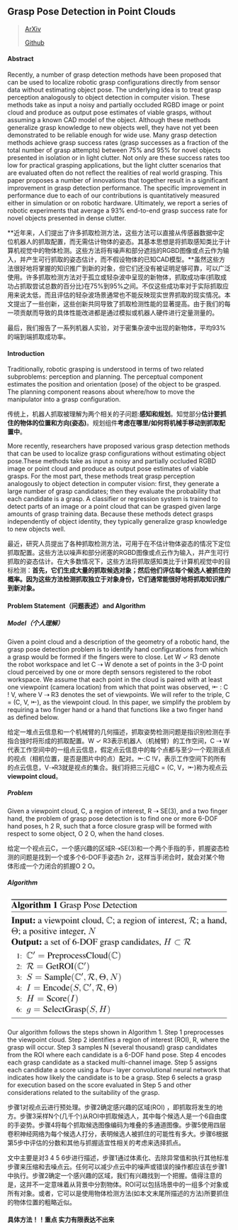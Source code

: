 ## Grasp Pose Detection in Point Clouds

> [ArXiv](https://arxiv.org/abs/1706.09911)
>
> [Github](https://github.com/atenpas/gpd)

#### Abstract

Recently, a number of grasp detection methods have been proposed that can be used to localize robotic grasp configurations directly from sensor data without estimating object pose. The underlying idea is to treat grasp perception analogously to object detection in computer vision. These methods take as input a noisy and partially occluded RGBD image or point cloud and produce as output pose estimates of viable grasps, without assuming a known CAD model of the object. Although these methods generalize grasp knowledge to new objects well, they have not yet been demonstrated to be reliable enough for wide use. Many grasp detection methods achieve grasp success rates (grasp successes as a fraction of the total number of grasp attempts) between 75% and 95% for novel objects presented in isolation or in light clutter. Not only are these success rates too low for practical grasping applications, but the light clutter scenarios that are evaluated often do not reflect the realities of real world grasping. This paper proposes a number of
innovations that together result in a significant improvement in grasp detection performance. The specific improvement in performance due to each of our contributions is quantitatively measured either in simulation or on robotic hardware.
Ultimately, we report a series of robotic experiments that average a 93% end-to-end grasp success rate for novel objects presented in dense clutter.

**近年来，人们提出了许多抓取检测方法，这些方法可以直接从传感器数据中定位机器人的抓取配置，而无需估计物体的姿态。其基本思想是将抓取感知类比于计算机视觉中的物体检测。这些方法将有噪声和部分遮挡的RGBD图像或点云作为输入，并产生可行抓取的姿态估计，而不假设物体的已知CAD模型。**虽然这些方法很好地将掌握的知识推广到新的对象，但它们还没有被证明足够可靠，可以广泛使用。许多抓取检测方法对于孤立或轻杂波中呈现的新物体，抓取成功率(抓取成功占抓取尝试总数的百分比)在75%到95%之间。不仅这些成功率对于实际抓取应用来说太低，而且评估的轻杂波场景通常也不能反映现实世界抓取的现实情况。本文提出了一些创新，这些创新共同导致了抓取检测性能的显著提高。由于我们的每一项贡献而导致的具体性能改进都是通过模拟或机器人硬件进行定量测量的。

最后，我们报告了一系列机器人实验，对于密集杂波中出现的新物体，平均93%的端到端抓取成功率。

#### Introduction

Traditionally, robotic grasping is understood in terms of two related subproblems: perception and planning. The perceptual component estimates the position and orientation (pose) of the object to be grasped. The planning component reasons about where/how to move the manipulator into a grasp configuration.

传统上，机器人抓取被理解为两个相关的子问题:**感知和规划**。知觉部分**估计要抓住的物体的位置和方向(姿态)**。规划组件**考虑在哪里/如何将机械手移动到抓取配置中**。

More recently, researchers have proposed various grasp detection methods that can be used to localize grasp configurations without estimating object pose.These methods take as input a noisy and partially occluded RGBD image or point cloud and produce as output pose estimates of viable grasps. For the most part, these methods treat grasp perception analogously to object detection in computer vision: first, they generate a large number of grasp candidates; then they evaluate the probability that each candidate is a grasp. A classifier or regression system is trained to detect parts of an image or
a point cloud that can be grasped given large amounts of grasp training data. Because these methods detect grasps independently of object identity, they typically generalize grasp knowledge to new objects well.

最近，研究人员提出了各种抓取检测方法，可用于在不估计物体姿态的情况下定位抓取配置。这些方法以噪声和部分闭塞的RGBD图像或点云作为输入，并产生可行抓取的姿态估计。在大多数情况下，这些方法将抓取感知类比于计算机视觉中的目标检测：**首先，它们生成大量的抓取候选对象；然后他们评估每个候选人被抓住的概率。因为这些方法检测抓取独立于对象身份，它们通常能很好地将抓取知识推广到新对象。**

#### Problem Statement（问题表述）and Algorithm

##### Model（个人理解）

Given a point cloud and a description of the geometry of a robotic hand, the grasp pose detection problem is to identify hand configurations from which a grasp would be formed if the fingers were to close. Let W ✓ R3 denote the robot workspace and let C ⇢ W denote a set of points in the 3-D point cloud perceived by one or more depth sensors registered to the robot workspace. We assume that each point in the cloud is paired with at least one viewpoint (camera location) from which that point was observed, ⇤ : C ! V, where V ⇢ R3 denotes the set of viewpoints. We will refer to the triple, C = (C, V, ⇤), as the viewpoint cloud. In this paper, we simplify the problem by requiring a two finger hand or a hand that functions like a two finger hand as defined below.

给定一堆点云信息和一个机械臂的几何描述，抓取姿势检测问题是指识别检测在手指合拢时将形成的抓取配置。W ✓ R3表示机器人（机械臂）的工作空间，C ⇢ W代表工作空间中的一组点云信息，假定点云信息中的每个点都与至少一个观测该点的视点（相机位置，是否是图片中的点）配对。⇤:C !V，表示工作空间下的所有的点云信息，V⇢R3就是视点的集合。我们将把三元组C = (C, V，⇤)称为视点云**viewpoint cloud**。

##### Problem

Given a viewpoint cloud, C, a region of interest, R ⇢ SE(3), and a two finger hand, the problem of grasp pose detection is to find one or more 6-DOF hand poses, h 2 R, such that a force closure grasp will be formed with respect to some object, O 2 O, when the hand closes.

给定一个视点云C，一个感兴趣的区域R⇢SE(3)和一个两个手指的手，抓握姿态检测的问题是找到一个或多个6-DOF手姿态h 2r，这样当手闭合时，就会对某个物体形成一个力闭合的抓握O 2 O。

##### Algorithm

![Algorithm1](../../static/img/Grasp_Pose_Detection_in_Point_Clouds_Algorithm1.png)

Our algorithm follows the steps shown in Algorithm 1. Step 1 preprocesses the viewpoint cloud. Step 2 identifies a region of interest (ROI), R, where the grasp will occur. Step 3 samples N (several thousand) grasp candidates from the ROI where each candidate is a 6-DOF hand pose. Step 4 encodes each grasp candidate as a stacked multi-channel image. Step 5 assigns each candidate a score using a four- layer convolutional neural network that indicates how likely the candidate is to be a grasp. Step 6 selects a grasp for execution based on the score evaluated in Step 5 and other considerations related to the suitability of the grasp.

步骤1对视点云进行预处理。步骤2确定感兴趣的区域(ROI) ，即抓取将发生的地方。步骤3采样N个(几千个)从ROI中抓取候选人，其中每个候选人是一个6自由度的手姿势。步骤4将每个抓取候选图像编码为堆叠的多通道图像。步骤5使用四层卷积神经网络为每个候选人打分，表明候选人被抓住的可能性有多大。步骤6根据第5步中评估的分数和其他与抓握适宜性相关的考虑来选择抓点。

文中主要是对3 4 5 6步进行描述，步骤1通过体素化、去除异常值和执行其他标准步骤来压缩和去噪点云。任何可以减少点云中的噪声或错误的操作都应该在步骤1中执行。步骤2确定一个感兴趣的区域，我们有兴趣找到一个把握。值得注意的是，这并不一定意味着从背景中分割物体。ROI可以包括场景中的一组多个对象或所有对象。或者，它可以是使用物体检测方法(如本文末尾所描述的方法)所要抓住的物体位置的粗略近似。

#### 具体方法！！重点 实力有限表达不出来